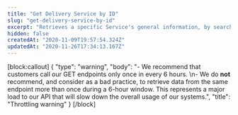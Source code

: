 ```yaml
---
title: "Get Delivery Service by ID"
slug: "get-delivery-service-by-id"
excerpt: "Retrieves a specific Service's general information, by searching through its ID"
hidden: false
createdAt: "2020-11-09T19:57:54.324Z"
updatedAt: "2020-11-26T17:34:13.167Z"
---
```

[block:callout]
{
  "type": "warning",
  "body": "- We recommend that customers call our GET endpoints only once in every 6 hours. \n- We do **not** recommend, and consider as a bad practice, to retrieve data from the same endpoint more than once during a 6-hour window. This represents a major load to our API that will slow down the overall usage of our systems.",
  "title": "Throttling warning"
}
[/block]